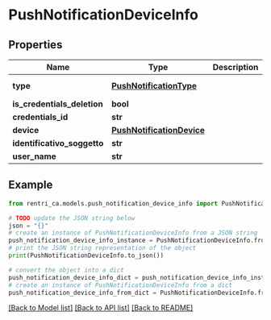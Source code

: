 # PushNotificationDeviceInfo


## Properties

Name | Type | Description | Notes
------------ | ------------- | ------------- | -------------
**type** | [**PushNotificationType**](PushNotificationType.md) |  | [optional] [readonly] 
**is_credentials_deletion** | **bool** |  | [optional] 
**credentials_id** | **str** |  | [optional] 
**device** | [**PushNotificationDevice**](PushNotificationDevice.md) |  | 
**identificativo_soggetto** | **str** |  | 
**user_name** | **str** |  | [optional] 

## Example

```python
from rentri_ca.models.push_notification_device_info import PushNotificationDeviceInfo

# TODO update the JSON string below
json = "{}"
# create an instance of PushNotificationDeviceInfo from a JSON string
push_notification_device_info_instance = PushNotificationDeviceInfo.from_json(json)
# print the JSON string representation of the object
print(PushNotificationDeviceInfo.to_json())

# convert the object into a dict
push_notification_device_info_dict = push_notification_device_info_instance.to_dict()
# create an instance of PushNotificationDeviceInfo from a dict
push_notification_device_info_from_dict = PushNotificationDeviceInfo.from_dict(push_notification_device_info_dict)
```
[[Back to Model list]](../README.md#documentation-for-models) [[Back to API list]](../README.md#documentation-for-api-endpoints) [[Back to README]](../README.md)


